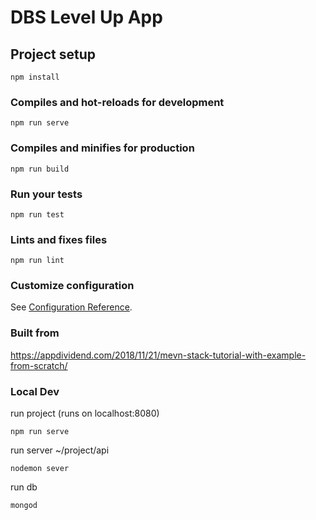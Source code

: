 # DBS Level Up App

## Project setup
```
npm install
```

### Compiles and hot-reloads for development
```
npm run serve
```

### Compiles and minifies for production
```
npm run build
```

### Run your tests
```
npm run test
```

### Lints and fixes files
```
npm run lint
```

### Customize configuration
See [Configuration Reference](https://cli.vuejs.org/config/).

### Built from
https://appdividend.com/2018/11/21/mevn-stack-tutorial-with-example-from-scratch/

### Local Dev
run project (runs on localhost:8080)
```
npm run serve
```
run server ~/project/api
```
nodemon sever
```
run db
```
mongod
```

